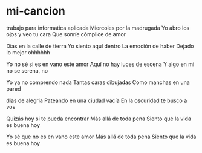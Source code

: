 # mi-cancion
trabajo para informatica aplicada
Miercoles por la madrugada
Yo abro los ojos y veo tu cara
Que sonríe cómplice de amor

Días en la calle de tierra
Yo siento aquí dentro
La emoción de haber
Dejado lo mejor ohhhhhh

Yo no sé si es en vano este amor
Aquí no hay luces de escena
Y algo en mi no se serena, no

Yo ya no comprendo nada
Tantas caras dibujadas
Como manchas en una pared

dias de alegria
Pateando en una ciudad vacía
En la oscuridad te busco a vos

Quizás hoy si te pueda encontrar
Más allá de toda pena
Siento que la vida es buena hoy

Yo sé que no es en vano este amor
Más allá de toda pena
Siento que la vida es buena hoy
